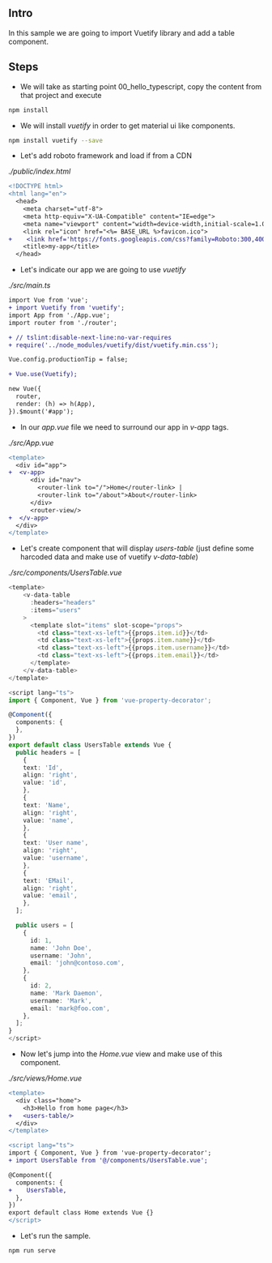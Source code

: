 ## Intro

In this sample we are going to import Vuetify library and add a table component.

## Steps

- We will take as starting point 00_hello_typescript, copy the content from that project and execute

```bash
npm install
``` 

- We will install _vuetify_ in order to get material ui like components.

```bash
npm install vuetify --save
```

- Let's add roboto framework and load if from a CDN

_./public/index.html_

```diff
<!DOCTYPE html>
<html lang="en">
  <head>
    <meta charset="utf-8">
    <meta http-equiv="X-UA-Compatible" content="IE=edge">
    <meta name="viewport" content="width=device-width,initial-scale=1.0">
    <link rel="icon" href="<%= BASE_URL %>favicon.ico">
+    <link href='https://fonts.googleapis.com/css?family=Roboto:300,400,500,700|Material+Icons' rel='stylesheet' type='text/css'>
    <title>my-app</title>
  </head>
```

- Let's indicate our app we are going to use _vuetify_

_./src/main.ts_

```diff
import Vue from 'vue';
+ import Vuetify from 'vuetify';
import App from './App.vue';
import router from './router';

+ // tslint:disable-next-line:no-var-requires
+ require('../node_modules/vuetify/dist/vuetify.min.css');

Vue.config.productionTip = false;

+ Vue.use(Vuetify);

new Vue({
  router,
  render: (h) => h(App),
}).$mount('#app');
```
- In our _app.vue_ file we need to surround our app in _v-app_ tags.

_./src/App.vue_

```diff
<template>
  <div id="app">
+  <v-app>
      <div id="nav">
        <router-link to="/">Home</router-link> |
        <router-link to="/about">About</router-link>
      </div>
      <router-view/>
+  </v-app>
  </div>
</template>
```
- Let's create component that will display _users-table_ (just define some harcoded data 
and make use of vuetify _v-data-table_)

_./src/components/UsersTable.vue_

```typescript
<template>
    <v-data-table
      :headers="headers"
      :items="users"
    >
      <template slot="items" slot-scope="props">
        <td class="text-xs-left">{{props.item.id}}</td>
        <td class="text-xs-left">{{props.item.name}}</td>
        <td class="text-xs-left">{{props.item.username}}</td>
        <td class="text-xs-left">{{props.item.email}}</td>
      </template>
    </v-data-table>
</template>

<script lang="ts">
import { Component, Vue } from 'vue-property-decorator';

@Component({
  components: {
  },
})
export default class UsersTable extends Vue {
  public headers = [
    {
    text: 'Id',
    align: 'right',
    value: 'id',
    },
    {
    text: 'Name',
    align: 'right',
    value: 'name',
    },
    {
    text: 'User name',
    align: 'right',
    value: 'username',
    },
    {
    text: 'EMail',
    align: 'right',
    value: 'email',
    },
  ];

  public users = [
    {
      id: 1,
      name: 'John Doe',
      username: 'John',
      email: 'john@contoso.com',
    },
    {
      id: 2,
      name: 'Mark Daemon',
      username: 'Mark',
      email: 'mark@foo.com',
    },
  ];
}
</script>
```

- Now let's jump into the _Home.vue_ view and make use of this component.

_./src/views/Home.vue_

```diff
<template>
  <div class="home">
    <h3>Hello from home page</h3>   
+   <users-table/>     
  </div>
</template>

<script lang="ts">
import { Component, Vue } from 'vue-property-decorator';
+ import UsersTable from '@/components/UsersTable.vue';

@Component({
  components: {
+    UsersTable,
  },
})
export default class Home extends Vue {}
</script>
```

- Let's run the sample.

```bash
npm run serve
```